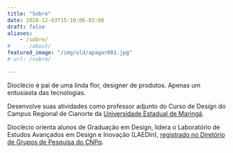 ```yaml
---
title: "Sobre"
date: 2020-12-03T15:10:06-03:00
draft: false
aliases:
    - /sobre/
#    - /about/
featured_image: "/img/old/apagar001.jpg"
# url: /sobre/

---
```


Dioclécio é pai de uma linda flor, designer de produtos. Apenas um entusiasta das tecnologias. 

Desenvolve suas atividades como professor adjunto do Curso de Design do Campus Regional de Cianorte da [Universidade Estadual de Maringá](https://www.uem.br). 

Dioclécio orienta alunos de Graduação em Design, lidera o Laboratório de Estudos Avançados em Design e Inovação (LAEDIn), [registrado no Diretório de Grupos de Pesquisa do CNPq](http://dgp.cnpq.br/dgp/espelhogrupo/1698611807060492).
